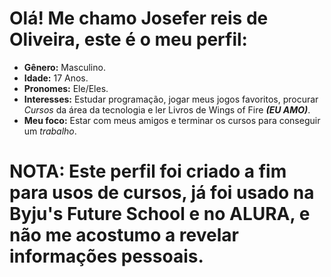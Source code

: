 # Olá! Me chamo **Josefer reis de Oliveira**, este é o meu perfil:

- **Gênero:** Masculino.
- **Idade:** 17 Anos.
- **Pronomes:** Ele/Eles.
- **Interesses:** Estudar programação, jogar meus jogos favoritos, procurar *Cursos* da área da tecnologia e ler Livros de Wings of Fire ***(EU AMO)***.
- **Meu foco:** Estar com meus amigos e terminar os cursos para conseguir um *trabalho*.
# **NOTA:** Este perfil foi criado a fim para usos de cursos, já foi usado na **Byju's Future School** e no **ALURA**, e não me acostumo a revelar informações pessoais.
